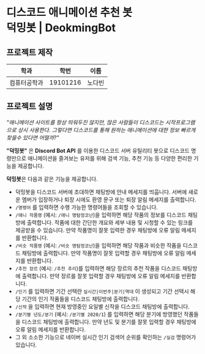 # 디스코드 애니메이션 추천 봇 </br> 덕밍봇 | DeokmingBot

## 프로젝트 제작

| 학과         | 학번     | 이름   |
| ------------ | -------- | ------ |
| 컴퓨터공학과 | 19101216 | 노다빈 |

## 프로젝트 설명
*"애니메이션 사이트를 항상 띄워두진 않지만, 많은 사람들이 디스코드는 시작프로그램으로 상시 사용한다. 그렇다면 디스코드를 통해 원하는 애니메이션에 대한 정보 빠르게 찾을수 있다면 어떨까?"*

**"덕밍봇"** 은 **Discord Bot API** 를 이용한 디스코드 서버 유틸리티 봇으로  디스코드 명령만으로 애니메이션을 즐겨보는 유저를 위해 검색 기능, 추천 기능 등 다양한 편리한 기능을 제공합니다.

**덕밍봇**은 다음과 같은 기능을 제공합니다.
- 덕밍봇을 디스코드 서버에 초대하면 채팅방에 안내 메세지를 띄웁니다. 서버에 새로운 멤버가 입장하거나 퇴장 시에도 환영 문구 또는 퇴장 알림 메세지를 출력합니다.
- `/명령어` 를 입력하면 수행 가능한 명령어들을 조회할 수 있습니다.
- `/애니 작품명` (예시: `/애니 명탐정코난`)을 입력하면 해당 작품의 정보를 디스코드 채팅방에 출력합니다. 작품에 대한 간단한 개요와 세부 내용 및 시청할 수 있는 링크를 제공받을 수 있습니다.
만약 작품명이 잘못 입력한 경우 채팅방에 오류 알림 메세지를 반환합니다.
- `/비슷 작품명` (예시: `/비슷 명탐정코난`)을 입력하면 해당 작품과 비슷한 작품을 디스코드 채팅방에 출력합니다.
만약 작품명이 잘못 입력할 경우 채팅방에 오류 알림 메세지를 반환합니다.
- `/추천 장르` (예시: `/추천 추리`)를 입력하면 해당 장르의 추천 작품을 디스코드 채팅방에 출력합니다.
만약 장르를 잘못 입력할 경우 채팅방에 오류 알림 메세지를 반환합니다.
- `/인기` 를 입력하면 기간 선택란 `실시간|이번주|분기|역대` 이 생성되고 기간 선택시 해당 기간의 인기 작품들을 디스코드 채팅방에 출력합니다.
- `/신작` 을 입력하면 현재 방영중인 요일별 신작을 디스코드 채팅방에 출력합니다.
- `/분기별 년도/분기` (예시: `/분기별 2020/1`) 를 입력하면 해당 분기에 방영했던 작품들을 디스코드 채팅방에 출력합니다.
만약 년도 및 분기를 잘못 입력할 경우 채팅방에 오류 알림 메세지를 반환합니다.
- 그 외 소소한 기능으로 네이버 실시간 인기 검색어 순위를 확인하는 `/실검` 명령어가 있습니다.